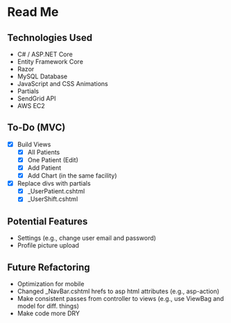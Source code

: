 # Read Me

## Technologies Used
- C# / ASP.NET Core
- Entity Framework Core
- Razor
- MySQL Database
- JavaScript and CSS Animations
- Partials
- SendGrid API
- AWS EC2

## To-Do (MVC)
- [x] Build Views
  - [x] All Patients
  - [x] One Patient (Edit)
  - [x] Add Patient
  - [x] Add Chart (in the same facility)
- [x] Replace divs with partials
  - [x] \_UserPatient.cshtml
  - [x] \_UserShift.cshtml

## Potential Features
- Settings (e.g., change user email and password)
- Profile picture upload

## Future Refactoring
- Optimization for mobile
- Changed _NavBar.cshtml hrefs to asp html attributes (e.g., asp-action)
- Make consistent passes from controller to views (e.g., use ViewBag and model for diff. things)
- Make code more DRY